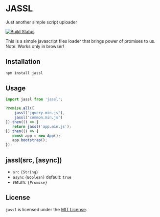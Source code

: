 # JASSL

Just another simple script uploader

 [![Build Status](https://travis-ci.org/RainLoop/jassl.svg?branch=master)](https://travis-ci.org/RainLoop/jassl)

This is a simple javascript files loader that brings power of promises to us.
Note: Works only in browser!

## Installation

``` sh
npm install jassl
```

## Usage

```js
import jassl from 'jassl';

Promise.all([
    jassl('jquery.min.js'),
    jassl('common.min.js')
]).then(() => {
   return jassl('app.min.js');
}).then(() => {
   const app = new App();
   app.bootstrap();
});
```

## jassl(src, [async])

* `src` `{String}`
* `async` `{Boolean}` default: `true`
* return: `{Promise}`

## License

`jassl` is licensed under the [MIT License][mit-license-url].

[mit-license-url]: http://opensource.org/licenses/MIT